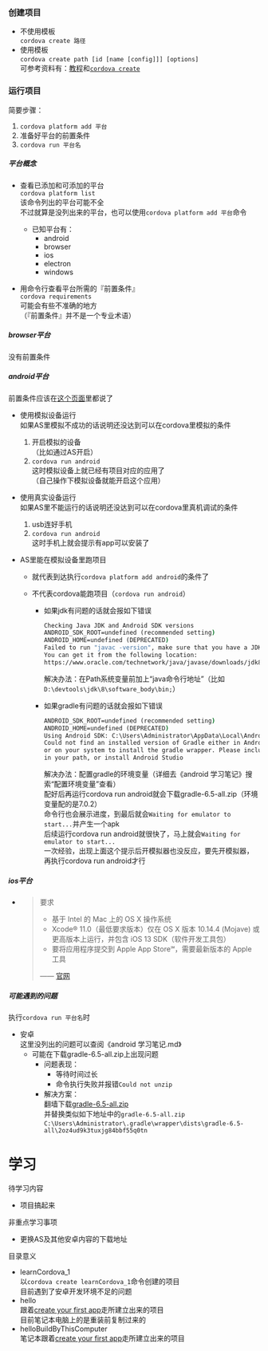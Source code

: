 


### 创建项目

- 不使用模板  
  `cordova create 路径`
- 使用模板  
  `cordova create path [id [name [config]]] [options]`  
  可参考资料有：[教程](https://cordova.apache.org/docs/en/latest/guide/cli/template.html)和[`cordova create`](https://cordova.apache.org/docs/en/latest/reference/cordova-cli/index.html#cordova-create-command)  





### 运行项目

简要步骤：

1. `cordova platform add 平台`
2. 准备好平台的前置条件
3. `cordova run 平台名`



##### 平台概念  

- 查看已添加和可添加的平台  
  `cordova platform list`  
  该命令列出的平台可能不全  
  不过就算是没列出来的平台，也可以使用`cordova platform add 平台`命令
  - 已知平台有：
    - android
    - browser
    - ios
    - electron
    - windows

- 用命令行查看平台所需的『前置条件』  
  `cordova requirements`  
  可能会有些不准确的地方  
  （『前置条件』并不是一个专业术语）



##### browser平台  

没有前置条件

##### android平台

前置条件应该在[这个页面](https://cordova.apache.org/docs/en/latest/guide/platforms/android/index.html#installing-the-requirements)里都说了  

- 使用模拟设备运行  
  如果AS里模拟不成功的话说明还没达到可以在cordova里模拟的条件
  
  1. 开启模拟的设备  
     （比如通过AS开启）
  2. `cordova run android`  
     这时模拟设备上就已经有项目对应的应用了  
     （自己操作下模拟设备就能开启这个应用）
  
- 使用真实设备运行  
  如果AS里不能运行的话说明还没达到可以在cordova里真机调试的条件
  1. usb连好手机
  2. `cordova run android`  
     这时手机上就会提示有app可以安装了
  
- AS里能在模拟设备里跑项目
  
  - 就代表到达执行`cordova platform add android`的条件了

  - 不代表cordova能跑项目（`cordova run android`）  
    
    - 如果jdk有问题的话就会报如下错误  
    
      ```cmd
      Checking Java JDK and Android SDK versions
      ANDROID_SDK_ROOT=undefined (recommended setting)
      ANDROID_HOME=undefined (DEPRECATED)
      Failed to run "javac -version", make sure that you have a JDK version 8 installed.
      You can get it from the following location:
      https://www.oracle.com/technetwork/java/javase/downloads/jdk8-downloads-2133151.html
      ```
    
      解决办法：在Path系统变量前加上“java命令行地址”（比如`D:\devtools\jdk\8\software_body\bin;`）
    
    - 如果gradle有问题的话就会报如下错误  
    
      ```cmd
      ANDROID_SDK_ROOT=undefined (recommended setting)
      ANDROID_HOME=undefined (DEPRECATED)
      Using Android SDK: C:\Users\Administrator\AppData\Local\Android\sdk
      Could not find an installed version of Gradle either in Android Studio,
      or on your system to install the gradle wrapper. Please include gradle
      in your path, or install Android Studio
      ```
    
      解决办法：配置gradle的环境变量（详细去《android 学习笔记》搜索“配置环境变量”查看）  
      配好后再运行cordova run android就会下载gradle-6.5-all.zip（环境变量配的是7.0.2）  
      命令行也会展示进度，到最后就会`Waiting for emulator to start...`并产生一个apk  
      后续运行cordova run android就很快了，马上就会`Waiting for emulator to start...`  
      一次经验，出现上面这个提示后开模拟器也没反应，要先开模拟器，再执行cordova run android才行
    
    
    
    
  
  

##### ios平台  

- > 要求
  >
  > - 基于 Intel 的 Mac 上的 OS X 操作系统
  > - Xcode® 11.0（最低要求版本）仅在 OS X 版本 10.14.4 (Mojave) 或更高版本上运行，并包含 iOS 13 SDK（软件开发工具包）
  > - 要将应用程序提交到 Apple App Store℠，需要最新版本的 Apple 工具
  >
  > —— [官网](https://cordova.apache.org/docs/en/10.x/guide/platforms/ios/index.html#requirements-and-support)





##### 可能遇到的问题

执行`cordova run 平台名`时

- 安卓  
  这里没列出的问题可以查阅《android 学习笔记.md》
  - 可能在下载gradle-6.5-all.zip上出现问题  
    - 问题表现：
      - 等待时间过长
      - 命令执行失败并报错`Could not unzip`
    - 解决方案：  
      翻墙下载[gradle-6.5-all.zip](https://downloads.gradle-dn.com/distributions/gradle-6.5-all.zip)  
      并替换类似如下地址中的`gradle-6.5-all.zip`  
      `C:\Users\Administrator\.gradle\wrapper\dists\gradle-6.5-all\2oz4ud9k3tuxjg84bbf55q0tn`






# 学习

待学习内容

- 项目搞起来



非重点学习事项

- 更换AS及其他安卓内容的下载地址



目录意义

- learnCordova_1  
  以`cordova create learnCordova_1`命令创建的项目  
  目前遇到了安卓开发环境不足的问题
- hello  
  跟着[create your first app](https://cordova.apache.org/docs/en/latest/guide/cli/index.html)走所建立出来的项目  
  目前笔记本电脑上的是重装前复制过来的
- helloBuildByThisComputer  
  笔记本跟着[create your first app](https://cordova.apache.org/docs/en/latest/guide/cli/index.html)走所建立出来的项目





